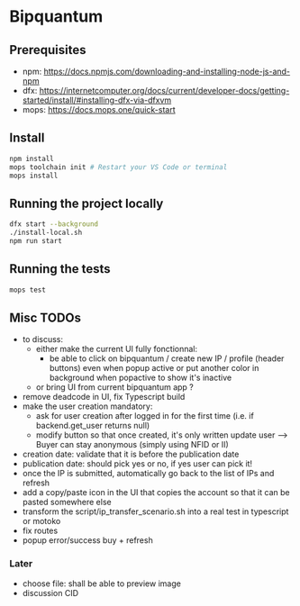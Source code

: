 # Bipquantum

## Prerequisites

- npm: https://docs.npmjs.com/downloading-and-installing-node-js-and-npm
- dfx: https://internetcomputer.org/docs/current/developer-docs/getting-started/install/#installing-dfx-via-dfxvm
- mops: https://docs.mops.one/quick-start

## Install
```bash
npm install
mops toolchain init # Restart your VS Code or terminal
mops install
```

## Running the project locally

```bash
dfx start --background
./install-local.sh
npm run start
```

## Running the tests

```bash
mops test
```

## Misc TODOs
- to discuss:
    - either make the current UI fully fonctionnal:
        - be able to click on bipquantum / create new IP / profile (header buttons) even when popup active or put another color in background when popactive to show it's inactive
    - or bring UI from current bipquantum app ?
- remove deadcode in UI, fix Typescript build
- make the user creation mandatory: 
    - ask for user creation after logged in for the first time (i.e. if backend.get_user returns null)
    - modify button so that once created, it's only written update user
    --> Buyer can stay anonymous (simply using NFID or II)
- creation date: validate that it is before the publication date
- publication date: should pick yes or no, if yes user can pick it!
- once the IP is submitted, automatically go back to the list of IPs and refresh
- add a copy/paste icon in the UI that copies the account so that it can be pasted somewhere else
- transform the script/ip_transfer_scenario.sh into a real test in typescript or motoko
- fix routes
- popup error/success buy + refresh

### Later
 - choose file: shall be able to preview image
 - discussion CID